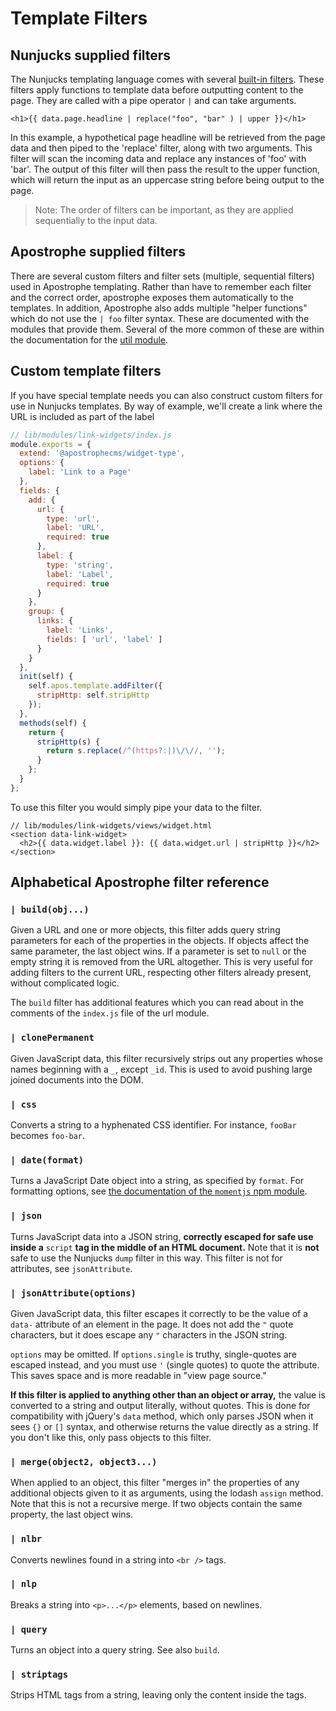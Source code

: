 # Template Filters

## Nunjucks supplied filters
The Nunjucks templating language comes with several [built-in filters](https://mozilla.github.io/nunjucks/templating.html#filters). These filters apply functions to template data before outputting content to the page. They are called with a pipe operator `|` and can take arguments.
```markup
<h1>{{ data.page.headline | replace("foo", "bar" ) | upper }}</h1>
```
In this example, a hypothetical page headline will be retrieved from the page data and then piped to the 'replace' filter, along with two arguments. This filter will scan the incoming data and replace any instances of 'foo' with 'bar'. The output of this filter will then pass the result to the upper function, which will return the input as an uppercase string before being output to the page.

>Note: The order of filters can be important, as they are applied sequentially to the input data.

## Apostrophe supplied filters
There are several custom filters and filter sets (multiple, sequential filters) used in Apostrophe templating. Rather than have to remember each filter and the correct order, apostrophe exposes them automatically to the templates. In addition, Apostrophe also adds multiple "helper functions" which do not use the `| foo` filter syntax. These are documented with the modules that provide them. Several of the more common of these are within the documentation for the [util module](/reference/modules/util.html#template-helpers).

## Custom template filters
If you have special template needs you can also construct custom filters for use in Nunjucks templates. By way of example, we'll create a link where the URL is included as part of the label

```javascript
// lib/modules/link-widgets/index.js
module.exports = {
  extend: '@apostrophecms/widget-type',
  options: {
    label: 'Link to a Page'
  },
  fields: {
    add: {
      url: {
        type: 'url',
        label: 'URL',
        required: true
      },
      label: {
        type: 'string',
        label: 'Label',
        required: true
      }
    },
    group: {
      links: {
        label: 'Links',
        fields: [ 'url', 'label' ]
      }
    }
  },
  init(self) {
    self.apos.template.addFilter({
      stripHttp: self.stripHttp
    });
  },
  methods(self) {
    return {
      stripHttp(s) {
        return s.replace(/^(https?:|)\/\//, '');
      }
    };
  }
};
```
To use this filter you would simply pipe your data to the filter.

```markup
// lib/modules/link-widgets/views/widget.html
<section data-link-widget>
  <h2>{{ data.widget.label }}: {{ data.widget.url | stripHttp }}</h2>
</section>
```

## Alphabetical Apostrophe filter reference

### `| build(obj...)`

Given a URL and one or more objects, this filter adds query string parameters for each of the properties in the objects. If objects affect the same parameter, the last object wins. If a parameter is set to `null` or the empty string it is removed from the URL altogether. This is very useful for adding filters to the current URL, respecting other filters already present, without complicated logic.

The `build` filter has additional features which you can read about in the comments of the `index.js` file of the url module.

### `| clonePermanent`

Given JavaScript data, this filter recursively strips out any properties whose names beginning with a `_`, except `_id`. This is used to avoid pushing large joined documents into the DOM.

### `| css`

Converts a string to a hyphenated CSS identifier. For instance, `fooBar` becomes `foo-bar`.

### `| date(format)`

Turns a JavaScript Date object into a string, as specified by `format`. For formatting options, see [the documentation of the `momentjs` npm module](https://momentjs.com/docs/#/displaying/format/).

### `| json`

Turns JavaScript data into a JSON string, **correctly escaped for safe use inside a** `script` **tag in the middle of an HTML document.** Note that it is **not** safe to use the Nunjucks `dump` filter in this way. This filter is not for attributes, see `jsonAttribute`.

### `| jsonAttribute(options)`

Given JavaScript data, this filter escapes it correctly to be the value of a `data-` attribute of an element in the page. It does not add the `"` quote characters, but it does escape any `"` characters in the JSON string.

`options` may be omitted. If `options.single` is truthy, single-quotes are escaped instead, and you must use `'` \(single quotes\) to quote the attribute. This saves space and is more readable in "view page source."

**If this filter is applied to anything other than an object or array,** the value is converted to a string and output literally, without quotes. This is done for compatibility with jQuery's `data` method, which only parses JSON when it sees `{}` or `[]` syntax, and otherwise returns the value directly as a string. If you don't like this, only pass objects to this filter.

### `| merge(object2, object3...)`

When applied to an object, this filter "merges in" the properties of any additional objects given to it as arguments, using the lodash `assign` method. Note that this is not a recursive merge. If two objects contain the same property, the last object wins.

### `| nlbr`

Converts newlines found in a string into `<br />` tags.

### `| nlp`

Breaks a string into `<p>...</p>` elements, based on newlines.

### `| query`

Turns an object into a query string. See also `build`.

### `| striptags`

Strips HTML tags from a string, leaving only the content inside the tags.
